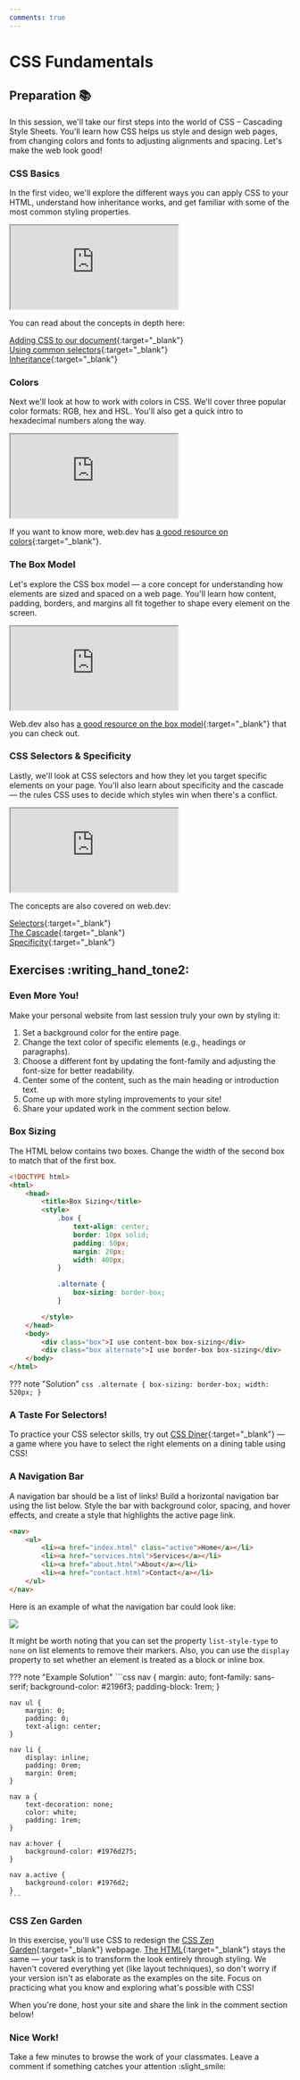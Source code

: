 ```yaml
---
comments: true
---
```


# CSS Fundamentals

## Preparation :books:

In this session, we'll take our first steps into the world of CSS – Cascading Style Sheets. You'll learn how CSS helps us style and design web pages, from changing colors and fonts to adjusting alignments and spacing. Let's make the web look good!

### CSS Basics

In the first video, we'll explore the different ways you can apply CSS to your HTML, understand how inheritance works, and get familiar with some of the most common styling properties.

<iframe class="video" src="https://drive.google.com/file/d/1XvC8BMbY9lt2ZNJ-97nsWfANW2v4p-zW/preview" allowfullscreen></iframe>

You can read about the concepts in depth here:

[Adding CSS to our document](https://developer.mozilla.org/en-US/docs/Learn_web_development/Core/Styling_basics/Getting_started#adding_css_to_our_document){:target="\_blank"} <br>
[Using common selectors](https://developer.mozilla.org/en-US/docs/Learn_web_development/Core/Styling_basics/Getting_started#using_common_selectors){:target="\_blank"} <br>
[Inheritance](https://developer.mozilla.org/en-US/docs/Web/CSS/CSS_cascade/Inheritance){:target="\_blank"} <br>

### Colors

Next we'll look at how to work with colors in CSS. We'll cover three popular color formats: RGB, hex and HSL. You'll also get a quick intro to hexadecimal numbers along the way.

<iframe class="video" src="https://drive.google.com/file/d/1fimNcpaDhcWL5bdxnCWXbR1ozwEkdjKD/preview" allowfullscreen></iframe>

If you want to know more, web.dev has [a good resource on colors](https://web.dev/learn/css/color){:target="\_blank"}. <br>

### The Box Model

Let's explore the CSS box model — a core concept for understanding how elements are sized and spaced on a web page. You'll learn how content, padding, borders, and margins all fit together to shape every element on the screen.

<iframe class="video" src="https://drive.google.com/file/d/1jcLiZk18M21mjsUDfqBDMOYZrwh8Qunv/preview" allowfullscreen></iframe>

Web.dev also has [a good resource on the box model](https://web.dev/learn/css/box-model){:target="\_blank"} that you can check out.

### CSS Selectors & Specificity

Lastly, we'll look at CSS selectors and how they let you target specific elements on your page. You'll also learn about specificity and the cascade — the rules CSS uses to decide which styles win when there's a conflict.

<iframe class="video" src="https://drive.google.com/file/d/1a9kIszPbCU5wx7ZjStNavVKGzGz1o3Ir/preview" allowfullscreen></iframe>

The concepts are also covered on web.dev:

[Selectors](https://web.dev/learn/css/selectors){:target="\_blank"} <br>
[The Cascade](https://web.dev/learn/css/the-cascade){:target="\_blank"} <br>
[Specificity](https://web.dev/learn/css/specificity){:target="\_blank"} <br>

## Exercises :writing_hand_tone2:

### Even More You!

Make your personal website from last session truly your own by styling it:

1. Set a background color for the entire page.
2. Change the text color of specific elements (e.g., headings or paragraphs).
3. Choose a different font by updating the font-family and adjusting the font-size for better readability.
4. Center some of the content, such as the main heading or introduction text.
5. Come up with more styling improvements to your site!
6. Share your updated work in the comment section below.

### Box Sizing

The HTML below contains two boxes. Change the width of the second box to match that of the first box.

```html
<!DOCTYPE html>
<html>
    <head>
        <title>Box Sizing</title>
        <style>
            .box {
                text-align: center;
                border: 10px solid;
                padding: 50px;
                margin: 20px;
                width: 400px;
            }

            .alternate {
                box-sizing: border-box;
            }

        </style>
    </head>
    <body>
        <div class="box">I use content-box box-sizing</div>
        <div class="box alternate">I use border-box box-sizing</div>
    </body>
</html>
```

??? note "Solution"
    ```css
    .alternate {
        box-sizing: border-box;
        width: 520px;
    }
    ```

### A Taste For Selectors!

To practice your CSS selector skills, try out [CSS Diner](https://flukeout.github.io/){:target="\_blank"} — a game where you have to select the right elements on a dining table using CSS!

### A Navigation Bar

A navigation bar should be a list of links! Build a horizontal navigation bar using the list below. Style the bar with background color, spacing, and hover effects, and create a style that highlights the active page link.

```html
<nav>
    <ul>
        <li><a href="index.html" class="active">Home</a></li>
        <li><a href="services.html">Services</a></li>
        <li><a href="about.html">About</a></li>
        <li><a href="contact.html">Contact</a></li>
    </ul>
</nav>
```

Here is an example of what the navigation bar could look like:

<img style="display: block; margin: auto;" src="https://github.com/KasperKnop/WEB1/blob/main/resources/navbar.png?raw=true">

It might be worth noting that you can set the property `list-style-type` to `none` on list elements to remove their markers. Also, you can use the `display` property to set whether an element is treated as a block or inline box.

??? note "Example Solution"
    ```css
    nav {
        margin: auto;
        font-family: sans-serif;
        background-color: #2196f3;
        padding-block: 1rem;
    }

    nav ul {
        margin: 0;
        padding: 0;
        text-align: center;
    }

    nav li {
        display: inline;
        padding: 0rem;
        margin: 0rem;
    }

    nav a {
        text-decoration: none;
        color: white;
        padding: 1rem;
    }

    nav a:hover {
        background-color: #1976d275;
    }

    nav a.active {
        background-color: #1976d2;
    }
    ```

### CSS Zen Garden
In this exercise, you'll use CSS to redesign the [CSS Zen Garden](https://csszengarden.com/){:target="\_blank"} webpage. [The HTML](https://csszengarden.com/examples/index){:target="\_blank"} stays the same — your task is to transform the look entirely through styling. We haven't covered everything yet (like layout techniques), so don't worry if your version isn't as elaborate as the examples on the site. Focus on practicing what you know and exploring what's possible with CSS!

When you're done, host your site and share the link in the comment section below!

### Nice Work!

Take a few minutes to browse the work of your classmates. Leave a comment if something catches your attention :slight_smile: